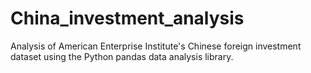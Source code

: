 # China_investment_analysis
Analysis of American Enterprise Institute's Chinese foreign investment dataset using the Python pandas data analysis library.
